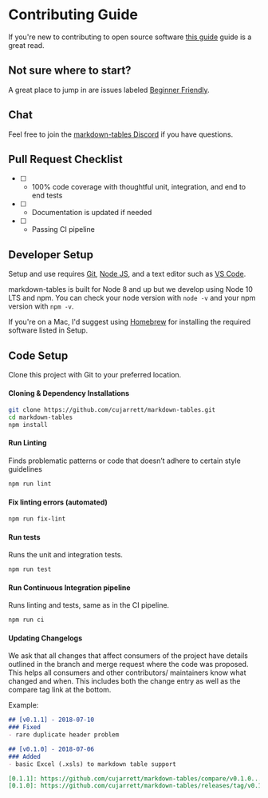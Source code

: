 # Contributing Guide

If you're new to contributing to open source software
[this guide](https://opensource.guide/how-to-contribute/) guide is a great read.

## Not sure where to start?
A great place to jump in are issues labeled [Beginner Friendly](https://github.com/cujarrett/markdown-tables/labels/Beginner%20Friendly).

## Chat
Feel free to join the [markdown-tables Discord](https://discord.gg/fMFGUkR) if you have questions.

## Pull Request Checklist
- [ ] - 100% code coverage with thoughtful unit, integration, and end to end tests
- [ ] - Documentation is updated if needed
- [ ] - Passing CI pipeline

## Developer Setup
Setup and use requires [Git](https://git-scm.com/), [Node JS](https://nodejs.org/en/), and a text
editor such as [VS Code](https://code.visualstudio.com/).

markdown-tables is built for Node 8 and up but we develop using Node 10 LTS and npm. You can
check your node version with `node -v` and your npm version with `npm -v`.

If you're on a Mac, I'd suggest using [Homebrew](https://brew.sh/) for installing the required
software listed in Setup.

## Code Setup
Clone this project with Git to your preferred location.

#### Cloning & Dependency Installations
```sh
git clone https://github.com/cujarrett/markdown-tables.git
cd markdown-tables
npm install
```

#### Run Linting
Finds problematic patterns or code that doesn’t adhere to certain style guidelines
```sh
npm run lint
```

#### Fix linting errors (automated)
```sh
npm run fix-lint
```

#### Run tests
Runs the unit and integration tests.
```sh
npm run test
```

#### Run Continuous Integration pipeline

Runs linting and tests, same as in the CI pipeline.
```sh
npm run ci
```

#### Updating Changelogs

We ask that all changes that affect consumers of the project have details outlined in the branch and
merge request where the code was proposed. This helps all consumers and other contributors/
maintainers know what changed and when. This includes both the change entry as well as the compare
tag link at the bottom.

Example:

```md
## [v0.1.1] - 2018-07-10
### Fixed
- rare duplicate header problem

## [v0.1.0] - 2018-07-06
### Added
- basic Excel (.xsls) to markdown table support

[0.1.1]: https://github.com/cujarrett/markdown-tables/compare/v0.1.0...v0.1.1
[0.1.0]: https://github.com/cujarrett/markdown-tables/releases/tag/v0.1.0
```
